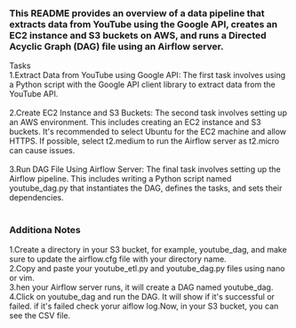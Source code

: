 ### This README provides an overview of a data pipeline that extracts data from YouTube using the Google API, creates an EC2 instance and S3 buckets on AWS, and runs a Directed Acyclic Graph (DAG) file using an Airflow server.

Tasks <br>
1.Extract Data from YouTube using Google API: The first task involves using a Python script with the Google API client library to extract data from the YouTube API.<br/><br/>
2.Create EC2 Instance and S3 Buckets: The second task involves setting up an AWS environment. This includes creating an EC2 instance and S3 buckets.
It's recommended to select Ubuntu for the EC2 machine and allow HTTPS. If possible, select t2.medium to run the Airflow server as t2.micro can cause issues.<br/><br/>
3.Run DAG File Using Airflow Server: The final task involves setting up the Airflow pipeline. 
This includes writing a Python script named youtube_dag.py that instantiates the DAG, defines the tasks, and sets their dependencies.<br/><br/>

### Additiona Notes
1.Create a directory in your S3 bucket, for example, youtube_dag, and make sure to update the airflow.cfg file with your directory name.<br/>
2.Copy and paste your youtube_etl.py and youtube_dag.py files using nano or vim.<br/>
3.hen your Airflow server runs, it will create a DAG named youtube_dag.<br/>
4.Click on youtube_dag and run the DAG. It will show if it's successful or failed. if it's failed check yorur aiflow log.Now, in your S3 bucket, you can see the CSV file.<br/>

